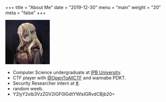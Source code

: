 +++
title = "About Me"
date = "2019-12-30"
menu = "main"
weight = "20"
meta = "false"
+++

![circleous](/img/kyra.png#float-right)

- Computer Science undergraduate at [IPB University](https://twitter.com/ipbofficial).
- CTF player with [@OpenToAllCTF](https://twitter.com/OpenToAllCTF) and wannabe PDKT.
- Security Researcher intern at [#](#).
- random weeb.
- Y2lyY2xlb3VzZGV2IGF0IGdtYWlsIGRvdCBjb20=
